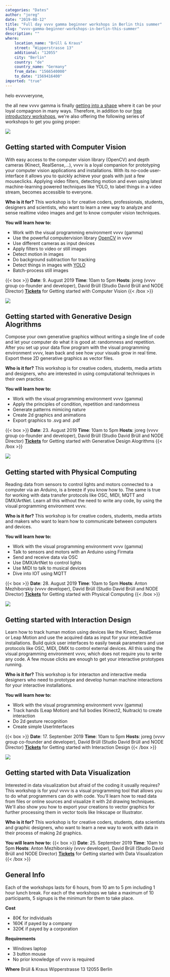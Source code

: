 ```yaml
---
categories: "Dates"
author: "joreg"
date: "2019-08-12"
title: "Full day vvvv gamma beginner workshops in Berlin this summer"
slug: "vvvv-gamma-beginner-workshops-in-berlin-this-summer"
description: ""
where: 
    location_name: "Brüll & Kraus"
    street: "Wipperstrasse 13"
    additional: "12055"
    city: "Berlin"
    country: "de"
    country_name: "Germany"
    from_date: "1566540000"
    to_date: "1569416400"
imported: "true"
---
```



helo evvvveryone,

the all new vvvv gamma is finally [getting into a shape](/blog/2019/vvvv-gamma-2019.1-preview) where it can be your loyal compagnon in many ways. Therefore, in addition to our [free introductory workshops](/blog/2019/free-vvvv-intro-workshops-this-summer-in-berlin), we're also offering the following series of workshops to get you going proper:
    
![](ComputerVision.png)

## Getting started with Computer Vision 
With easy access to the computer vision library (OpenCV) and depth cameras (Kinect, RealSense,...), vvvv is a loyal companion for prototyping your computer vision applications and installations. With its no-code user-interface it allows you to quickly achieve your goals with just a few mouseclicks. Applying video filters, detecting motion and even using latest machine-learning powered techniques like YOLO, to label things in a video stream, becomes accessible to everyone.

**Who is it for?**
This workshop is for creative coders, professionals, students, designers and scientists, who want to learn a new way to analyze and sense realtime video images and get to know computer vision techniques.

**You will learn how to:**
- Work with the visual programming environment vvvv (gamma)
- Use the powerful computervision library [OpenCV](https://opencv.org/) in vvvv
- Use different cameras as input devices
- Apply filters to video or still images
- Detect motion in images
- Do background subtraction for tracking
- Detect things in images with [YOLO](https://www.pyimagesearch.com/2018/11/12/yolo-object-detection-with-opencv/)
- Batch-process still images

{{< box >}}
**Date**: 9. August 2019
**Time**: 10am to 5pm
**Hosts**: joreg (vvvv group co-founder and developer), David Brüll (Studio David Brüll and NODE Director)
**[Tickets](https://nodeforum.org/announcements/workshop-getting-started-with-computer-vision/)** for Getting started with Computer Vision{{< /box >}}

![](GenerativeDesign.png) 

## Getting started with Generative Design Alogrithms
Compose your own generative graphics without writing a single line of code and let your computer do what it is good at: randomness and repetition. After you set up your data flow program with the visual programming environment vvvv, lean back and see how your visuals grow in real time. Export these 2D generative graphics as vector files.

**Who is it for?**
This workshop is for creative coders, students, media artists and designers, who are interested in using computational techniques in their own practice.

**You will learn how to:**
- Work with the visual programming environment vvvv (gamma)
- Apply the principles of condition, repetition and randomness
- Generate patterns mimicing nature
- Create 2d graphics and animations
- Export graphics to .svg and .pdf

{{< box >}}
**Date**: 23. August 2019
**Time**: 10am to 5pm
**Hosts**: joreg (vvvv group co-founder and developer), David Brüll (Studio David Brüll and NODE Director)
**[Tickets](https://nodeforum.org/announcements/workshop-getting-started-with-generative-design/)** for Getting started with Generative Design Alogrithms{{< /box >}}

![](PhysicalComputing.png) 

## Getting started with Physical Computing 
Reading data from sensors to control lights and motors connected to a computer via an Arduino, is a breeze if you know how to. The same is true for working with data transfer protocols like OSC, MIDI, MQTT and DMX/ArtNet. Learn all this without the need to write any code, by using the visual programming environment vvvv.

**Who is it for?**
This workshop is for creative coders, students, media artists and makers who want to learn how to communicate between computers and devices.

**You will learn how to:**
- Work with the visual programming environment vvvv (gamma)
- Talk to sensors and motors with an Arduino using Firmata
- Send and receive data via OSC 
- Use DMX/ArtNet to control lights
- Use MIDI to talk to musical devices
- Dive into IOT using MQTT 

{{< box >}}
**Date**: 28. August 2019
**Time**: 10am to 5pm
**Hosts**: Anton Mezhiborskiy (vvvv developer), David Brüll (Studio David Brüll and NODE Director)
**[Tickets](https://nodeforum.org/announcements/workshop-getting-started-with-physical-computing/)** for Getting started with Physical Computing{{< /box >}}

![](InteractionDesign.png) 

## Getting started with Interaction Design
Learn how to track human motion using devices like the Kinect, RealSense or Leap Motion and use the acquired data as input for your interactive installations. Build quick user interfaces to easily tweak parameters and use protocols like OSC, MIDI, DMX to control external devices. All this using the visual programming environment vvvv, which does not require you to write any code. A few mouse clicks are enough to get your interactive prototypes running.

**Who is it for?**
This workshop is for interacton and interactive media designers who need to prototype and develop human machine interactions for your interactive installations.

**You will learn how to:**
- Work with the visual programming environment vvvv (gamma)
- Track hands (Leap Motion) and full bodies (Kinect2, Nuitrack) to create interaction
- Do 2d gesture recognition
- Create simple UserInterfaces

{{< box >}}
**Date**: 17. September 2019
**Time**: 10am to 5pm
**Hosts**: joreg (vvvv group co-founder and developer), David Brüll (Studio David Brüll and NODE Director)
**[Tickets](https://nodeforum.org/announcements/workshop-getting-started-with-interaction-design/)** for Getting started with Interaction Design{{< /box >}}

![](DataViz.png) 

## Getting started with Data Visualization
Interested in data visualization but afraid of the coding it usually requires? This workshop is for you! vvvv is a visual programming tool that allows you to do what programmers can do with code. You'll learn how to read data from files or online sources and visualize it with 2d drawing techniques. We'll also show you how to export your creations to vector graphics for further processing them in vector tools like Inkscape or Illustrator.

**Who is it for?**
This workshop is for creative coders, students, data scientists and graphic designers, who want to learn a new way to work with data in their process of making 2d graphics.

**You will learn how to:**
{{< box >}}
**Date**: 25. September 2019
**Time**: 10am to 5pm
**Hosts**: Anton Mezhiborskiy (vvvv developer), David Brüll (Studio David Brüll and NODE Director)
**[Tickets](https://nodeforum.org/announcements/workshop-getting-started-with-data-visualization/)** for Getting started with Data Visualization {{< /box >}}

## General Info
Each of the workshops lasts for 6 hours, from 10 am to 5 pm including 1 hour lunch break.
For each of the workshops we take a maximum of 10 participants, 5 signups is the minimum for them to take place.

**Cost**
- 80€ for individuals
- 160€ if payed by a company
- 320€ if payed by a corporation

**Requirements**
- Windows laptop
- 3 button mouse
- No prior knowledge of vvvv is required

**Where**
Brüll & Kraus
Wipperstrasse 13
12055 Berlin

